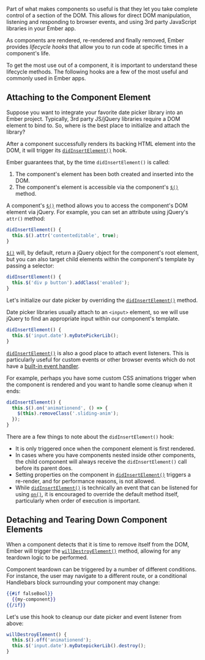 Part of what makes components so useful is that they let you take
complete control of a section of the DOM.  This allows for direct DOM
manipulation, listening and responding to browser events, and using 3rd
party JavaScript libraries in your Ember app.

As components are rendered, re-rendered and finally removed, Ember
provides _lifecycle hooks_ that allow you to run code at specific
times in a component's life.

To get the most use out of a component, it is important to understand
these lifecycle methods. The following hooks are a few of the most
useful and commonly used in Ember apps.

## Attaching to the Component Element

Suppose you want to integrate your favorite date picker library into an
Ember project. Typically, 3rd party JS/jQuery libraries require a DOM
element to bind to. So, where is the best place to initialize and attach
the library?

After a component successfully renders its backing HTML element into the
DOM, it will trigger its [`didInsertElement()`][did-insert-element] hook.

Ember guarantees that, by the time `didInsertElement()` is called:

1. The component's element has been both created and inserted into the
   DOM.
2. The component's element is accessible via the component's
   [`$()`][dollar]
   method.

A component's [`$()`][dollar] method allows you to access the
component's DOM element via jQuery. For example, you can set an
attribute using jQuery's `attr()` method:

```js
didInsertElement() {
  this.$().attr('contenteditable', true);
}
```

[`$()`][dollar] will, by default, return a jQuery object for the
component's root element, but you can also target child elements within
the component's template by passing a selector:

```js
didInsertElement() {
  this.$('div p button').addClass('enabled');
}
```

Let's initialize our date picker by overriding the
[`didInsertElement()`][did-insert-element] method.

Date picker libraries usually attach to an `<input>` element, so we will
use jQuery to find an appropriate input within our component's template.

```js
didInsertElement() {
  this.$('input.date').myDatePickerLib();
}
```

[`didInsertElement()`][did-insert-element] is also a good place to
attach event listeners. This is particularly useful for custom events or
other browser events which do not have a [built-in event
handler][event-names].

For example, perhaps you have some custom CSS animations trigger when the component
is rendered and you want to handle some cleanup when it ends:

```js
didInsertElement() {
  this.$().on('animationend', () => {
    $(this).removeClass('.sliding-anim');
  });
}
```

There are a few things to note about the `didInsertElement()` hook:

- It is only triggered once when the component element is first rendered.
- In cases where you have components nested inside other components, the
  child component will always receive the `didInsertElement()` call
  before its parent does.
- Setting properties on the component in
  [`didInsertElement()`][did-insert-element] triggers a re-render, and
  for performance reasons, is not allowed.
- While [`didInsertElement()`][did-insert-element] is technically an
  event that can be listened for using [`on()`][on], it is encouraged to
  override the default method itself, particularly when order of execution
  is important.

[did-insert-element]: http://emberjs.com/api/classes/Ember.Component.html#event_didInsertElement
[dollar]: http://emberjs.com/api/classes/Ember.Component.html#method__
[event-names]: http://guides.emberjs.com/v2.1.0/components/handling-events/#toc_event-names
[on]: http://emberjs.com/api/classes/Ember.Component.html#method_on

## Detaching and Tearing Down Component Elements

When a component detects that it is time to remove itself from the DOM,
Ember will trigger the [`willDestroyElement()`][will-destroy-element]
method, allowing for any teardown logic to be performed.

Component teardown can be triggered by a number of different conditions.
For instance, the user may navigate to a different route, or a
conditional Handlebars block surrounding your component may change:

```hbs
{{#if falseBool}}
  {{my-component}}
{{/if}}
```

Let's use this hook to cleanup our date picker and event listener from above:

```js
willDestroyElement() {
  this.$().off('animationend');
  this.$('input.date').myDatepickerLib().destroy();
}
```

[will-destroy-element]: http://emberjs.com/api/classes/Ember.Component.html#event_willDestroyElement
